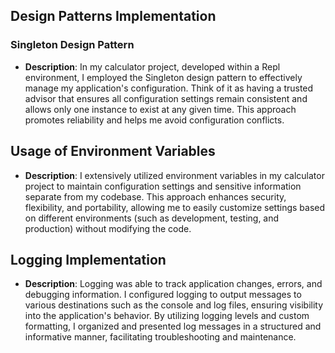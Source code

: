 

## Design Patterns Implementation

### Singleton Design Pattern

- **Description**: In my calculator project, developed within a Repl environment, I employed the Singleton design pattern to effectively manage my application's configuration. Think of it as having a trusted advisor that ensures all configuration settings remain consistent and allows only one instance to exist at any given time. This approach promotes reliability and helps me avoid configuration conflicts.
  

## Usage of Environment Variables

- **Description**: I extensively utilized environment variables in my calculator project to maintain configuration settings and sensitive information separate from my codebase. This approach enhances security, flexibility, and portability, allowing me to easily customize settings based on different environments (such as development, testing, and production) without modifying the code. 


## Logging Implementation

- **Description**: Logging was able to track application changes, errors, and debugging information. I configured logging to output messages to various destinations such as the console and log files, ensuring visibility into the application's behavior. By utilizing logging levels and custom formatting, I organized and presented log messages in a structured and informative manner, facilitating troubleshooting and maintenance.
  
